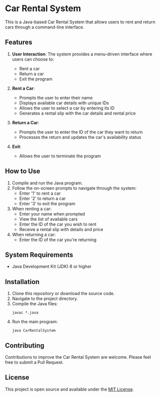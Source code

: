 # Car Rental System

This is a Java-based Car Rental System that allows users to rent and return cars through a command-line interface.

## Features

1. **User Interaction**: The system provides a menu-driven interface where users can choose to:
   - Rent a car
   - Return a car
   - Exit the program

2. **Rent a Car**:
   - Prompts the user to enter their name
   - Displays available car details with unique IDs
   - Allows the user to select a car by entering its ID
   - Generates a rental slip with the car details and rental price

3. **Return a Car**:
   - Prompts the user to enter the ID of the car they want to return
   - Processes the return and updates the car's availability status

4. **Exit**:
   - Allows the user to terminate the program

## How to Use

1. Compile and run the Java program.
2. Follow the on-screen prompts to navigate through the system:
   - Enter '1' to rent a car
   - Enter '2' to return a car
   - Enter '3' to exit the program
3. When renting a car:
   - Enter your name when prompted
   - View the list of available cars
   - Enter the ID of the car you wish to rent
   - Receive a rental slip with details and price
4. When returning a car:
   - Enter the ID of the car you're returning

## System Requirements

- Java Development Kit (JDK) 8 or higher

## Installation

1. Clone this repository or download the source code.
2. Navigate to the project directory.
3. Compile the Java files:
   ```
   javac *.java
   ```
4. Run the main program:
   ```
   java CarRentalSystem
   ```

## Contributing

Contributions to improve the Car Rental System are welcome. Please feel free to submit a Pull Request.

## License

This project is open source and available under the [MIT License](LICENSE).